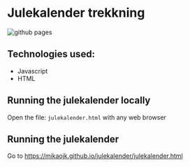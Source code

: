 # Julekalender trekkning


![github pages](https://github.com/MikAoJk/julekalender/workflows/github%20pages/badge.svg?branch=main)

## Technologies used:
- Javascript
- HTML

## Running the julekalender locally
Open the file: `julekalender.html` with any web browser
## Running the julekalender
Go to https://mikaojk.github.io/julekalender/julekalender.html
